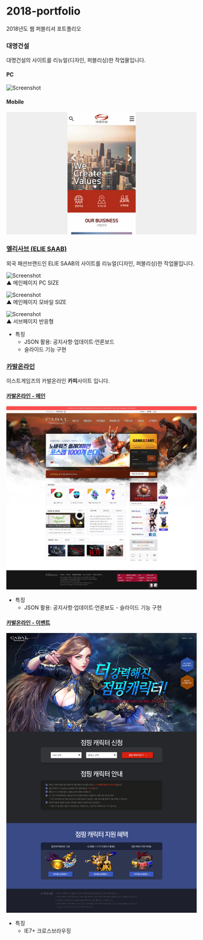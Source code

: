 
# 2018-portfolio
2018년도 웹 퍼블리셔 포트폴리오

### 대명건설
대명건설의 사이트를 리뉴얼(디자인, 퍼블리싱)한 작업물입니다.  

#### PC
![Screenshot](./screenshot/대명건설/pc-main.gif)

#### Mobile
![Screenshot](./screenshot/대명건설/mb-main.gif)


### [엘리사브 (ELIE SAAB)](https://may54ther.github.io/2018-portfolio/엘리사브/index.html)
외국 패션브랜드인 ELIE SAAB의 사이트를 리뉴얼(디자인, 퍼블리싱)한 작업물입니다.  

![Screenshot](./screenshot/엘리사브/pc-main.gif)  
▲ 메인페이지 PC SIZE  

![Screenshot](./screenshot/엘리사브/mb-main.gif)  
▲ 메인페이지 모바일 SIZE   

![Screenshot](./screenshot/엘리사브/sub.gif)  
▲ 서브페이지 반응형  

- 특징
  - JSON 활용:  공지사항·업데이트·언론보드
  - 슬라이드 기능 구현
  

### [카발온라인](http://www.cabal.co.kr/main)  
이스트게임즈의 카발온라인 **카피**사이트 입니다.
#### [카발온라인 - 메인](https://may54ther.github.io/2018-portfolio/카발온라인/main/index.html)
![Screenshot](./screenshot/카발온라인/main.jpg)   
- 특징
  - JSON 활용:  공지사항·업데이트·언론보도 - 슬라이드 기능 구현  
#### [카발온라인 - 이벤트](https://may54ther.github.io/2018-portfolio/카발온라인/event/index.html)  
 ![Screenshot](./screenshot/카발온라인/event.jpg)
 - 특징
    - IE7+ 크로스브라우징  
